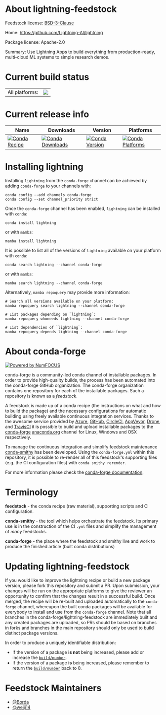 About lightning-feedstock
=========================

Feedstock license: [BSD-3-Clause](https://github.com/conda-forge/lightning-feedstock/blob/main/LICENSE.txt)

Home: https://github.com/Lightning-AI/lightning

Package license: Apache-2.0

Summary: Use Lightning Apps to build everything from production-ready, multi-cloud ML systems to simple research demos.

Current build status
====================


<table><tr><td>All platforms:</td>
    <td>
      <a href="https://dev.azure.com/conda-forge/feedstock-builds/_build/latest?definitionId=19077&branchName=main">
        <img src="https://dev.azure.com/conda-forge/feedstock-builds/_apis/build/status/lightning-feedstock?branchName=main">
      </a>
    </td>
  </tr>
</table>

Current release info
====================

| Name | Downloads | Version | Platforms |
| --- | --- | --- | --- |
| [![Conda Recipe](https://img.shields.io/badge/recipe-lightning-green.svg)](https://anaconda.org/conda-forge/lightning) | [![Conda Downloads](https://img.shields.io/conda/dn/conda-forge/lightning.svg)](https://anaconda.org/conda-forge/lightning) | [![Conda Version](https://img.shields.io/conda/vn/conda-forge/lightning.svg)](https://anaconda.org/conda-forge/lightning) | [![Conda Platforms](https://img.shields.io/conda/pn/conda-forge/lightning.svg)](https://anaconda.org/conda-forge/lightning) |

Installing lightning
====================

Installing `lightning` from the `conda-forge` channel can be achieved by adding `conda-forge` to your channels with:

```
conda config --add channels conda-forge
conda config --set channel_priority strict
```

Once the `conda-forge` channel has been enabled, `lightning` can be installed with `conda`:

```
conda install lightning
```

or with `mamba`:

```
mamba install lightning
```

It is possible to list all of the versions of `lightning` available on your platform with `conda`:

```
conda search lightning --channel conda-forge
```

or with `mamba`:

```
mamba search lightning --channel conda-forge
```

Alternatively, `mamba repoquery` may provide more information:

```
# Search all versions available on your platform:
mamba repoquery search lightning --channel conda-forge

# List packages depending on `lightning`:
mamba repoquery whoneeds lightning --channel conda-forge

# List dependencies of `lightning`:
mamba repoquery depends lightning --channel conda-forge
```


About conda-forge
=================

[![Powered by
NumFOCUS](https://img.shields.io/badge/powered%20by-NumFOCUS-orange.svg?style=flat&colorA=E1523D&colorB=007D8A)](https://numfocus.org)

conda-forge is a community-led conda channel of installable packages.
In order to provide high-quality builds, the process has been automated into the
conda-forge GitHub organization. The conda-forge organization contains one repository
for each of the installable packages. Such a repository is known as a *feedstock*.

A feedstock is made up of a conda recipe (the instructions on what and how to build
the package) and the necessary configurations for automatic building using freely
available continuous integration services. Thanks to the awesome service provided by
[Azure](https://azure.microsoft.com/en-us/services/devops/), [GitHub](https://github.com/),
[CircleCI](https://circleci.com/), [AppVeyor](https://www.appveyor.com/),
[Drone](https://cloud.drone.io/welcome), and [TravisCI](https://travis-ci.com/)
it is possible to build and upload installable packages to the
[conda-forge](https://anaconda.org/conda-forge) [anaconda.org](https://anaconda.org/)
channel for Linux, Windows and OSX respectively.

To manage the continuous integration and simplify feedstock maintenance
[conda-smithy](https://github.com/conda-forge/conda-smithy) has been developed.
Using the ``conda-forge.yml`` within this repository, it is possible to re-render all of
this feedstock's supporting files (e.g. the CI configuration files) with ``conda smithy rerender``.

For more information please check the [conda-forge documentation](https://conda-forge.org/docs/).

Terminology
===========

**feedstock** - the conda recipe (raw material), supporting scripts and CI configuration.

**conda-smithy** - the tool which helps orchestrate the feedstock.
                   Its primary use is in the construction of the CI ``.yml`` files
                   and simplify the management of *many* feedstocks.

**conda-forge** - the place where the feedstock and smithy live and work to
                  produce the finished article (built conda distributions)


Updating lightning-feedstock
============================

If you would like to improve the lightning recipe or build a new
package version, please fork this repository and submit a PR. Upon submission,
your changes will be run on the appropriate platforms to give the reviewer an
opportunity to confirm that the changes result in a successful build. Once
merged, the recipe will be re-built and uploaded automatically to the
`conda-forge` channel, whereupon the built conda packages will be available for
everybody to install and use from the `conda-forge` channel.
Note that all branches in the conda-forge/lightning-feedstock are
immediately built and any created packages are uploaded, so PRs should be based
on branches in forks and branches in the main repository should only be used to
build distinct package versions.

In order to produce a uniquely identifiable distribution:
 * If the version of a package **is not** being increased, please add or increase
   the [``build/number``](https://docs.conda.io/projects/conda-build/en/latest/resources/define-metadata.html#build-number-and-string).
 * If the version of a package **is** being increased, please remember to return
   the [``build/number``](https://docs.conda.io/projects/conda-build/en/latest/resources/define-metadata.html#build-number-and-string)
   back to 0.

Feedstock Maintainers
=====================

* [@Borda](https://github.com/Borda/)
* [@weiji14](https://github.com/weiji14/)


